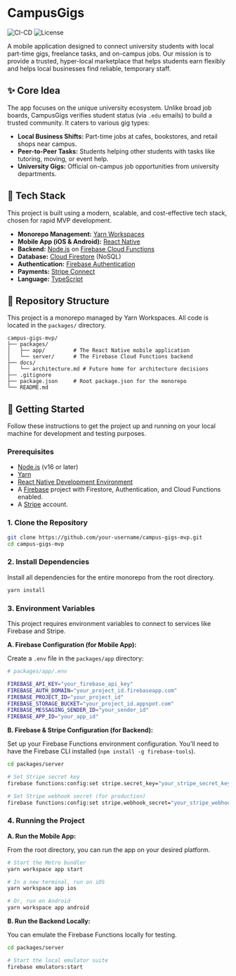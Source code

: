 # CampusGigs

![CI-CD](https://img.shields.io/badge/CI%2FCD-Pending-yellow) ![License](https://img.shields.io/badge/License-MIT-blue)

A mobile application designed to connect university students with local part-time gigs, freelance tasks, and on-campus jobs. Our mission is to provide a trusted, hyper-local marketplace that helps students earn flexibly and helps local businesses find reliable, temporary staff.

## ✨ Core Idea

The app focuses on the unique university ecosystem. Unlike broad job boards, CampusGigs verifies student status (via `.edu` emails) to build a trusted community. It caters to various gig types:

- **Local Business Shifts:** Part-time jobs at cafes, bookstores, and retail shops near campus.
- **Peer-to-Peer Tasks:** Students helping other students with tasks like tutoring, moving, or event help.
- **University Gigs:** Official on-campus job opportunities from university departments.

## 🚀 Tech Stack

This project is built using a modern, scalable, and cost-effective tech stack, chosen for rapid MVP development.

- **Monorepo Management:** [Yarn Workspaces](https://classic.yarnpkg.com/en/docs/workspaces/)
- **Mobile App (iOS & Android):** [React Native](https://reactnative.dev/)
- **Backend:** [Node.js](https://nodejs.org/) on [Firebase Cloud Functions](https://firebase.google.com/docs/functions)
- **Database:** [Cloud Firestore](https://firebase.google.com/docs/firestore) (NoSQL)
- **Authentication:** [Firebase Authentication](https://firebase.google.com/docs/auth)
- **Payments:** [Stripe Connect](https://stripe.com/connect)
- **Language:** [TypeScript](https://www.typescriptlang.org/)

## 📂 Repository Structure

This project is a monorepo managed by Yarn Workspaces. All code is located in the `packages/` directory.

```
campus-gigs-mvp/
├── packages/
│   ├── app/         # The React Native mobile application
│   └── server/      # The Firebase Cloud Functions backend
├── docs/
│   └── architecture.md # Future home for architecture decisions
├── .gitignore
├── package.json     # Root package.json for the monorepo
└── README.md
```

## 🏁 Getting Started

Follow these instructions to get the project up and running on your local machine for development and testing purposes.

### Prerequisites

- [Node.js](https://nodejs.org/) (v16 or later)
- [Yarn](https://yarnpkg.com/)
- [React Native Development Environment](https://reactnative.dev/docs/environment-setup)
- A [Firebase](https://firebase.google.com/) project with Firestore, Authentication, and Cloud Functions enabled.
- A [Stripe](https://stripe.com/) account.

### 1. Clone the Repository

```bash
git clone https://github.com/your-username/campus-gigs-mvp.git
cd campus-gigs-mvp
```

### 2. Install Dependencies

Install all dependencies for the entire monorepo from the root directory.

```bash
yarn install
```

### 3. Environment Variables

This project requires environment variables to connect to services like Firebase and Stripe.

**A. Firebase Configuration (for Mobile App):**

Create a `.env` file in the `packages/app` directory:

```sh
# packages/app/.env

FIREBASE_API_KEY="your_firebase_api_key"
FIREBASE_AUTH_DOMAIN="your_project_id.firebaseapp.com"
FIREBASE_PROJECT_ID="your_project_id"
FIREBASE_STORAGE_BUCKET="your_project_id.appspot.com"
FIREBASE_MESSAGING_SENDER_ID="your_sender_id"
FIREBASE_APP_ID="your_app_id"
```

**B. Firebase & Stripe Configuration (for Backend):**

Set up your Firebase Functions environment configuration. You'll need to have the Firebase CLI installed (`npm install -g firebase-tools`).

```bash
cd packages/server

# Set Stripe secret key
firebase functions:config:set stripe.secret_key="your_stripe_secret_key"

# Set Stripe webhook secret (for production)
firebase functions:config:set stripe.webhook_secret="your_stripe_webhook_secret"
```

### 4. Running the Project

**A. Run the Mobile App:**

From the root directory, you can run the app on your desired platform.

```bash
# Start the Metro bundler
yarn workspace app start

# In a new terminal, run on iOS
yarn workspace app ios

# Or, run on Android
yarn workspace app android
```

**B. Run the Backend Locally:**

You can emulate the Firebase Functions locally for testing.

```bash
cd packages/server

# Start the local emulator suite
firebase emulators:start
```
